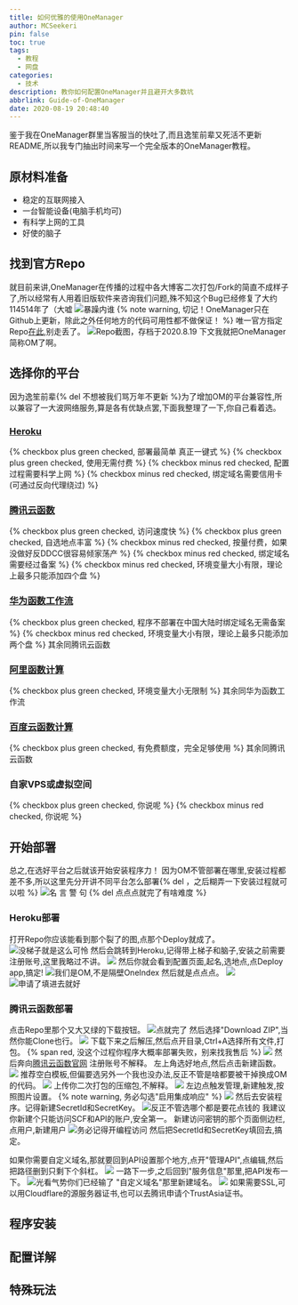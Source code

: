 ```yaml
---
title: 如何优雅的使用OneManager
author: MCSeekeri
pin: false
toc: true
tags:
  - 教程
  - 网盘
categories:
  - 技术
description: 教你如何配置OneManager并且避开大多数坑
abbrlink: Guide-of-OneManager
date: 2020-08-19 20:48:40
---
```


鉴于我在OneManager群里当客服当的快吐了,而且逸笙前辈又死活不更新README,所以我专门抽出时间来写一个完全版本的OneManager教程。

<!-- more -->

## 原材料准备
- 稳定的互联网接入
- 一台智能设备(电脑手机均可)
- 有科学上网的工具
- 好使的脑子

## 找到官方Repo
就目前来讲,OneManager在传播的过程中各大博客二次打包/Fork的简直不成样子了,所以经常有人用着旧版软件来咨询我们问题,殊不知这个Bug已经修复了大约114514年了（大嘘
![暴躁内谁](https://cdn.jsdelivr.net/gh/MCSeekeri/cdn@master/ysun/7.png)
{% note warning, 切记！OneManager只在Github上更新，除此之外任何地方的代码可用性都不做保证！ %}
唯一官方指定Repo[在此](https://github.com/qkqpttgf/OneManager-php),别走丢了。
![Repo截图，存档于2020.8.19](https://cdn.jsdelivr.net/gh/MCSeekeri/cdn@master/posts/Guide-of-OneManager/Github.png)
下文我就把OneManager简称OM了啊。

## 选择你的平台
因为逸笙前辈{% del 不想被我们骂万年不更新 %}为了增加OM的平台兼容性,所以兼容了一大波网络服务,算是各有优缺点罢,下面我整理了一下,你自己看着选。
### [Heroku](https://heroku.com/) 
{% checkbox plus green checked, 部署最简单 真正一键式 %}
{% checkbox plus green checked, 使用无需付费 %}
{% checkbox minus red checked, 配置过程需要科学上网 %}
{% checkbox minus red checked, 绑定域名需要信用卡(可通过反向代理绕过) %}
### [腾讯云函数](https://cloud.tencent.com/product/scf)
{% checkbox plus green checked, 访问速度快 %}
{% checkbox plus green checked, 自选地点丰富 %}
{% checkbox minus red checked, 按量付费，如果没做好反DDCC很容易倾家荡产 %}
{% checkbox minus red checked, 绑定域名需要经过备案 %}
{% checkbox minus red checked, 环境变量大小有限，理论上最多只能添加四个盘 %}
### [华为函数工作流](https://console.huaweicloud.com/functiongraph)
{% checkbox plus green checked, 程序不部署在中国大陆时绑定域名无需备案 %}
{% checkbox minus red checked, 环境变量大小有限，理论上最多只能添加两个盘 %}
其余同腾讯云函数
### [阿里函数计算](https://fc.console.aliyun.com)
{% checkbox plus green checked, 环境变量大小无限制 %}
其余同华为函数工作流
### [百度云函数计算](https://console.bce.baidu.com/cfc/#/cfc/functions)
{% checkbox plus green checked, 有免费额度，完全足够使用 %}
其余同腾讯云函数
### 自家VPS或虚拟空间
{% checkbox plus green checked, 你说呢 %}
{% checkbox minus red checked, 你说呢 %}

## 开始部署
总之,在选好平台之后就该开始安装程序力！
因为OM不管部署在哪里,安装过程都差不多,所以这里先分开讲不同平台怎么部署{% del ，之后糊弄一下安装过程就可以啦 %}
![名   言   警   句](https://cdn.jsdelivr.net/gh/MCSeekeri/cdn@master/ysun/2.png)
{% del 点点点就完了有啥难度 %}
### Heroku部署
打开Repo你应该能看到那个裂了的图,点那个Deploy就成了。
![没梯子就是这么可怜](https://cdn.jsdelivr.net/gh/MCSeekeri/cdn@master/posts/Guide-of-OneManager/Heroku.png)
然后会跳转到Heroku,记得带上梯子和脑子,安装之前需要注册账号,这里我略过不讲。
![](https://cdn.jsdelivr.net/gh/MCSeekeri/cdn@master/ysun/34.png)
然后你就会看到配置页面,起名,选地点,点Deploy app,搞定!
![我们是OM,不是隔壁OneIndex](https://cdn.jsdelivr.net/gh/MCSeekeri/cdn@master/posts/Guide-of-OneManager/Heroku-Deploy.png)
然后就是点点点。
![](https://cdn.jsdelivr.net/gh/MCSeekeri/cdn@master/posts/Guide-of-OneManager/Install.png)
![申请了填进去就好](https://cdn.jsdelivr.net/gh/MCSeekeri/cdn@master/posts/Guide-of-OneManager/Heroku-APIKey.png)
### 腾讯云函数部署
点击Repo里那个又大又绿的下载按钮。
![点就完了](https://cdn.jsdelivr.net/gh/MCSeekeri/cdn@master/posts/Guide-of-OneManager/Download.png)
然后选择"Download ZIP",当然你能Clone也行。
![](https://cdn.jsdelivr.net/gh/MCSeekeri/cdn@master/posts/Guide-of-OneManager/Download-ZIP.png)
下载下来之后解压,然后点开目录,Ctrl+A选择所有文件,打包。
{% span red, 没这个过程你程序大概率部署失败，别来找我售后 %}
![](https://cdn.jsdelivr.net/gh/MCSeekeri/cdn@master/ysun/44.png)
然后奔向[腾讯云函数官网](https://cloud.tencent.com/product/scf)
注册账号不解释。
左上角选好地点,然后点击新建函数。
![](https://cdn.jsdelivr.net/gh/MCSeekeri/cdn@master/posts/Guide-of-OneManager/SCF.png)
推荐空白模板,但偏要选另外一个我也没办法,反正不管是啥都要被干掉换成OM的代码。
![](https://cdn.jsdelivr.net/gh/MCSeekeri/cdn@master/ysun/16.png)
上传你二次打包的压缩包,不解释。
![](https://cdn.jsdelivr.net/gh/MCSeekeri/cdn@master/posts/Guide-of-OneManager/SCF2.png)
左边点触发管理,新建触发,按照图片设置。
{% note warning, 务必勾选"启用集成响应" %}
![](https://cdn.jsdelivr.net/gh/MCSeekeri/cdn@master/posts/Guide-of-OneManager/SCF-API.png)
然后去安装程序。记得新建SecretId和SecretKey。
![反正不管选哪个都是要花点钱的](https://cdn.jsdelivr.net/gh/MCSeekeri/cdn@master/posts/Guide-of-OneManager/SCF-Install.png)
我建议你新建个只能访问SCF和API的账户,安全第一。
新建访问密钥的那个页面侧边栏,点用户,新建用户
![务必记得开编程访问](https://cdn.jsdelivr.net/gh/MCSeekeri/cdn@master/posts/Guide-of-OneManager/SCF-NewUser.png)
然后把SecretId和SecretKey填回去,搞定。

如果你需要自定义域名,那就要回到API设置那个地方,点开"管理API",点编辑,然后把路径删到只剩下个斜杠。
![](https://cdn.jsdelivr.net/gh/MCSeekeri/cdn@master/posts/Guide-of-OneManager/SCF-API-Config.png)
一路下一步,之后回到"服务信息"那里,把API发布一下。
![光看气势你们已经输了](https://cdn.jsdelivr.net/gh/MCSeekeri/cdn@master/posts/Guide-of-OneManager/SCF-API2.png)
"自定义域名"那里新建域名。
![](https://cdn.jsdelivr.net/gh/MCSeekeri/cdn@master/posts/Guide-of-OneManager/SCF-Domain.png)
如果需要SSL,可以用Cloudflare的源服务器证书,也可以去腾讯申请个TrustAsia证书。

## 程序安装
## 配置详解
## 特殊玩法
